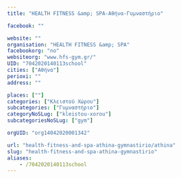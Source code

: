 ```yaml
---
title: "HEALTH FITNESS &amp; SPA-Αθήνα-Γυμναστήριο"

facebook: ""

website: ""
organisation: "HEALTH FITNESS &amp; SPA"
facebookorg: "no"
websiteorg: "www.hfs-gym.gr/"
UID: "7042020140113school"
cities: ["Αθήνα"]
perioxi: ""
address: ""

places: [""]
categories: ["Κλειστού Χώρου"]
subcategories: ["Γυμναστήριο"]
categoryNoSLug: ["kleistou-xorou"]
subcategoriesNoSLug: ["gym"]

orgUID: "org14042020001342"

url: "health-fitness-and-spa-athina-gymnastirio/athina"
slug: "health-fitness-and-spa-athina-gymnastirio"
aliases:
    - /7042020140113school
---
```





